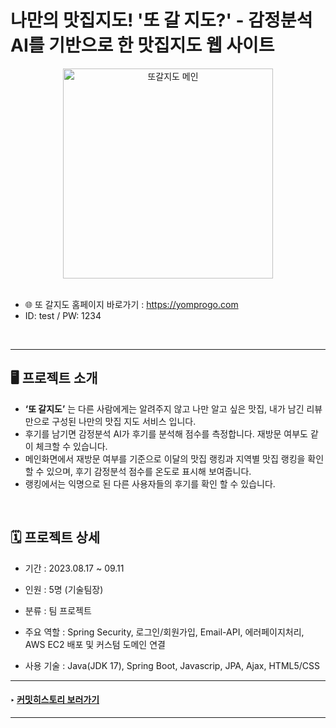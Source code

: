# 나만의 맛집지도! '또 갈 지도?' - 감정분석AI를 기반으로 한 맛집지도 웹 사이트 
 <div align="center">

<img width="336" alt="또갈지도 메인" src="https://github.com/ryuahnee/yompro/assets/135402890/db1e3e10-239e-4b4a-b13e-fe1bbd5f4afb">

</div>

<br>

* 🌐 또 갈지도 홈페이지 바로가기 : https://yomprogo.com <br>
* ID: test / PW: 1234
<br>

---

## 🖥️ 프로젝트 소개

- **‘또 갈지도’** 는 다른 사람에게는 알려주지 않고 나만 알고 싶은 맛집, 내가 남긴 리뷰만으로 구성된 나만의 맛집 지도 서비스 입니다.
- 후기를 남기면 감정분석 AI가 후기를 분석해 점수를 측정합니다. 재방문 여부도 같이 체크할 수 있습니다.
- 메인화면에서 재방문 여부를 기준으로 이달의 맛집 랭킹과 지역별 맛집 랭킹을 확인 할 수 있으며, 후기 감정분석 점수를 온도로 표시해 보여줍니다.
- 랭킹에서는 익명으로 된 다른 사용자들의 후기를 확인 할 수 있습니다.

<br>


## 🗓️ 프로젝트 상세

* 기간 : 2023.08.17 ~ 09.11

* 인원 : 5명 (기술팀장)

* 분류 : 팀 프로젝트

* 주요 역할 : Spring Security, 로그인/회원가입, Email-API, 에러페이지처리, AWS EC2 배포 및 커스텀 도메인 연결

* 사용 기술 : Java(JDK 17), Spring Boot, Javascrip, JPA, Ajax, HTML5/CSS

---

#### ‣ [커밋히스토리 보러가기](https://github.com/ryuahnee/yompro/commits/user2)

---

